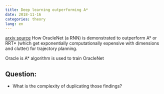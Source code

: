 ```yaml
---
title: Deep learning outperforming A*
date: 2018-11-16
categories: theory
lang: en
---
```


[arxiv source](https://arxiv.org/abs/1904.11102)
How OracleNet (a RNN) is demonstrated to outperform A* or RRT* (which get exponentially computationally expensive with dimensions and clutter)
for trajectory planning.

Oracle is A* algorithm is used to train OracleNet

## Question: 
* What is the complexity of duplicating those findings?
